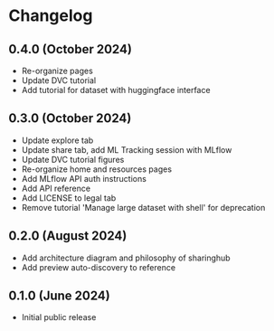 # Changelog

## 0.4.0 (October 2024)

- Re-organize pages
- Update DVC tutorial
- Add tutorial for dataset with huggingface interface

## 0.3.0 (October 2024)

- Update explore tab
- Update share tab, add ML Tracking session with MLflow
- Update DVC tutorial figures
- Re-organize home and resources pages
- Add MLflow API auth instructions
- Add API reference
- Add LICENSE to legal tab
- Remove tutorial 'Manage large dataset with shell' for deprecation

## 0.2.0 (August 2024)

- Add architecture diagram and philosophy of sharinghub
- Add preview auto-discovery to reference

## 0.1.0 (June 2024)

- Initial public release
